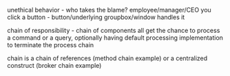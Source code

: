 unethical behavior - who takes the blame? employee/manager/CEO
you click a button - button/underlying groupbox/window handles it

chain of responsibility - chain of components all get the chance to process a command or a query, optionally having default processing implementation to terminate the process chain


chain is a chain of references (method chain example) or a centralized construct (broker chain example)
